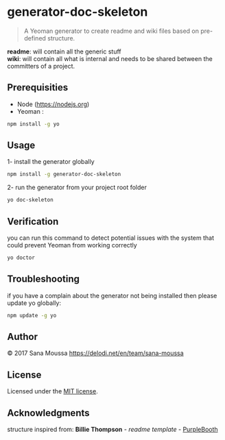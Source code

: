 # generator-doc-skeleton
> A Yeoman generator to create readme and wiki files based on pre-defined structure.
 
**readme**: will contain all the generic stuff  <br />
**wiki**:   will contain all what is internal and needs to be shared between the committers of a project.
 

## Prerequisities

* Node (https://nodejs.org)
* Yeoman :

```bash
npm install -g yo 
```

## Usage

1- install the generator globally
```bash
npm install -g generator-doc-skeleton
```
2- run the generator from your project root folder
```bash
yo doc-skeleton
```
## Verification
you can run this command to detect potential issues with the system that could prevent Yeoman from working correctly

```bash 
yo doctor
```
## Troubleshooting
if you have a complain about the generator not being installed then please update yo globally:
```bash 
npm update -g yo
```
 
## Author

© 2017 Sana Moussa <https://delodi.net/en/team/sana-moussa>

## License

Licensed under the [MIT license](http://sana-moussa.mit-license.org).

## Acknowledgments
structure inspired from: 
**Billie Thompson** - *readme template* - [PurpleBooth](https://github.com/PurpleBooth)
